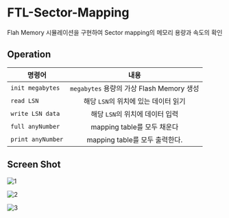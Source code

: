 # FTL-Sector-Mapping
  Flah Memory 시뮬레이션을 구현하여 Sector mapping의 메모리 용량과 속도의 확인

## Operation

| 명령어 | 내용 | 
|---|:---:|
| `init megabytes` | ```megabytes``` 용량의 가상 Flash Memory 생성 |
| `read LSN` | 해당 ```LSN```의 위치에 있는 데이터 읽기 |  |
| `write LSN data` | 해당 ```LSN```의 위치에 데이터 입력 |
| `full anyNumber` | mapping table를 모두 채운다 |
| `print anyNumber` | mapping table를 모두 출력한다. |

## Screen Shot
![1](https://user-images.githubusercontent.com/86253257/192226765-22e5e5c2-edce-4bd6-b2b9-35e93716e7d3.jpg)

![2](https://user-images.githubusercontent.com/86253257/192226769-07fa3840-3b2f-4c80-8dd5-78dd3808a0bc.jpg)

![3](https://user-images.githubusercontent.com/86253257/192226771-eb7c7ab1-e2f4-42a2-b2c6-190908ce27db.jpg)
